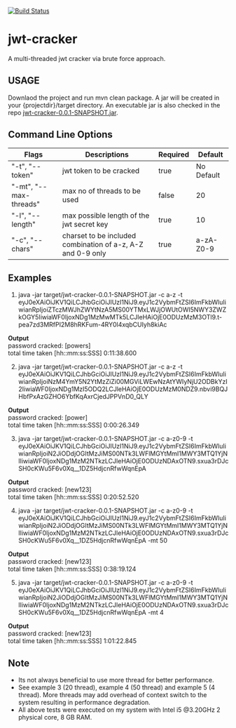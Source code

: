 [![Build Status](https://travis-ci.org/hemantsonu20/jwt-cracker.svg?branch=master)](https://travis-ci.org/hemantsonu20/jwt-cracker)

# jwt-cracker
A multi-threaded jwt cracker via brute force approach.

## USAGE
Downlaod the project and run mvn clean package. A jar will be created in your {projectdir}/target directory.
An executable jar is also checked in the repo [jwt-cracker-0.0.1-SNAPSHOT.jar](lib/).

## Command Line Options
| Flags                   | Descriptions                                                | Required | Default    |
| ---------------------   |-------------                                                | -----    | --------   |               
| "-t", "--token"         | jwt token to be cracked                                     | true     | No Default |
| "-mt", "--max-threads"  | max no of threads to be used                                | false    | 20         |
| "-l", "--length"        | max possible length of the jwt secret key                   | true     | 10         |
| "-c", "--chars"         | charset to be included combination of a-z, A-Z and 0-9 only | true     | a-zA-Z0-9  |

## Examples
1. java -jar target/jwt-cracker-0.0.1-SNAPSHOT.jar -c a-z -t eyJ0eXAiOiJKV1QiLCJhbGciOiJIUzI1NiJ9.eyJ1c2VybmFtZSI6ImFkbWluIiwianRpIjoiZTczMWJhZWYtNzA5MS00YTMxLWJjOWUtOWI5NWY3ZWZkOGY5IiwiaWF0IjoxNDg1MzMwMTk5LCJleHAiOjE0ODUzMzM3OTl9.t-pea7zd3MRfPI2M8hRKFum-4RY0l4xqbCUIyh8kiAc
 
 **Output**<br/>
 password cracked: [powers]<br/>
 total time taken [hh::mm:ss:SSS] 0:11:38.600
 
2. java -jar target/jwt-cracker-0.0.1-SNAPSHOT.jar -c a-z -t eyJ0eXAiOiJKV1QiLCJhbGciOiJIUzI1NiJ9.eyJ1c2VybmFtZSI6ImFkbWluIiwianRpIjoiNzM4YmY5N2YtMzZiZi00MGViLWEwNzAtYWIyNjU2ODBkYzI2IiwiaWF0IjoxNDg1MzI5ODQ2LCJleHAiOjE0ODUzMzM0NDZ9.nbvi9BQJHbfPxAzGZHO6YbfKqAxrCjedJPPVnD0_QLY
 
 **Output**<br/>
 password cracked: [power]<br/>
 total time taken [hh::mm:ss:SSS] 0:00:26.349
 
3. java -jar target/jwt-cracker-0.0.1-SNAPSHOT.jar -c a-z0-9 -t eyJ0eXAiOiJKV1QiLCJhbGciOiJIUzI1NiJ9.eyJ1c2VybmFtZSI6ImFkbWluIiwianRpIjoiN2JiODdjOGItMzJiMS00NTk3LWFlMGYtMmI1MWY3MTQ1YjNlIiwiaWF0IjoxNDg1MzM2NTkzLCJleHAiOjE0ODUzNDAxOTN9.sxua3rDJcSH0cKWu5F6v0Xq__1DZ5HdjcnRfwWqnEpA

 **Output**<br/>
 password cracked: [new123]<br/>
 total time taken [hh::mm:ss:SSS] 0:20:52.520
 
4. java -jar target/jwt-cracker-0.0.1-SNAPSHOT.jar -c a-z0-9 -t eyJ0eXAiOiJKV1QiLCJhbGciOiJIUzI1NiJ9.eyJ1c2VybmFtZSI6ImFkbWluIiwianRpIjoiN2JiODdjOGItMzJiMS00NTk3LWFlMGYtMmI1MWY3MTQ1YjNlIiwiaWF0IjoxNDg1MzM2NTkzLCJleHAiOjE0ODUzNDAxOTN9.sxua3rDJcSH0cKWu5F6v0Xq__1DZ5HdjcnRfwWqnEpA -mt 50

 **Output**<br/>
 password cracked: [new123]<br/>
 total time taken [hh::mm:ss:SSS] 0:38:19.124
 
5. java -jar target/jwt-cracker-0.0.1-SNAPSHOT.jar -c a-z0-9 -t eyJ0eXAiOiJKV1QiLCJhbGciOiJIUzI1NiJ9.eyJ1c2VybmFtZSI6ImFkbWluIiwianRpIjoiN2JiODdjOGItMzJiMS00NTk3LWFlMGYtMmI1MWY3MTQ1YjNlIiwiaWF0IjoxNDg1MzM2NTkzLCJleHAiOjE0ODUzNDAxOTN9.sxua3rDJcSH0cKWu5F6v0Xq__1DZ5HdjcnRfwWqnEpA -mt 4

 **Output**<br/>
 password cracked: [new123]<br/>
 total time taken [hh::mm:ss:SSS] 1:01:22.845
 
## Note
* Its not always beneficial to use more thread for better performance.
* See example 3 (20 thread), example 4 (50 thread) and example 5 (4 thread). More threads may add overhead of context switch to the system resulting in performance degradation.
* All above tests were executed on my system with Intel i5 @3.20GHz 2 physical core, 8 GB RAM.
